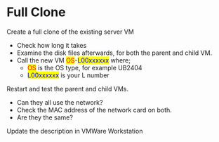 # Full Clone

Create a full clone of the existing server VM

* Check how long it takes
* Examine the disk files afterwards, for both the parent and child VM.
* Call the new VM <mark style="color:red;">OS</mark>-<mark style="color:blue;">L00xxxxxx</mark> where;
  * <mark style="color:red;">OS</mark> is the OS type, for example UB2404
  * <mark style="color:blue;">L00xxxxxx</mark> is your L number

Restart and test the parent and child VMs.

* Can they all use the network?
* Check the MAC address of the network card on both.
* Are they the same?

Update the description in VMWare Workstation

